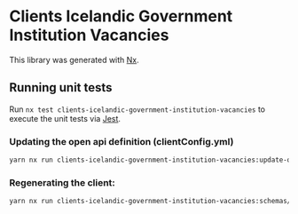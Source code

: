 <!-- gitbook-ignore -->

# Clients Icelandic Government Institution Vacancies

This library was generated with [Nx](https://nx.dev).

## Running unit tests

Run `nx test clients-icelandic-government-institution-vacancies` to execute the unit tests via [Jest](https://jestjs.io).

### Updating the open api definition (clientConfig.yml)

```sh
yarn nx run clients-icelandic-government-institution-vacancies:update-openapi-document
```

### Regenerating the client:

```sh
yarn nx run clients-icelandic-government-institution-vacancies:schemas/external-openapi-generator
```
